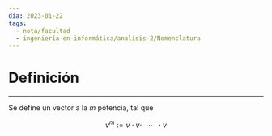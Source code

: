 ```yaml
---
dia: 2023-01-22
tags:
  - nota/facultad
  - ingeniería-en-informática/analisis-2/Nomenclatura
---
```

# Definición
---
Se define un vector a la $m$ potencia, tal que 

$$v^m := v \cdot v \cdot ~~ \cdots ~~ \cdot v$$
